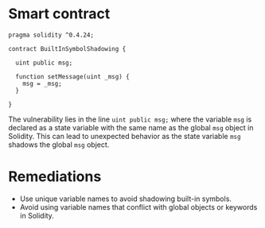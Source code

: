 # Smart contract

```solidity
pragma solidity ^0.4.24;

contract BuiltInSymbolShadowing {

  uint public msg;
  
  function setMessage(uint _msg) {
    msg = _msg;
  }

}
```

The vulnerability lies in the line `uint public msg;` where the variable `msg` is declared as a state variable with the same name as the global `msg` object in Solidity. This can lead to unexpected behavior as the state variable `msg` shadows the global `msg` object.

# Remediations

- Use unique variable names to avoid shadowing built-in symbols.
- Avoid using variable names that conflict with global objects or keywords in Solidity.